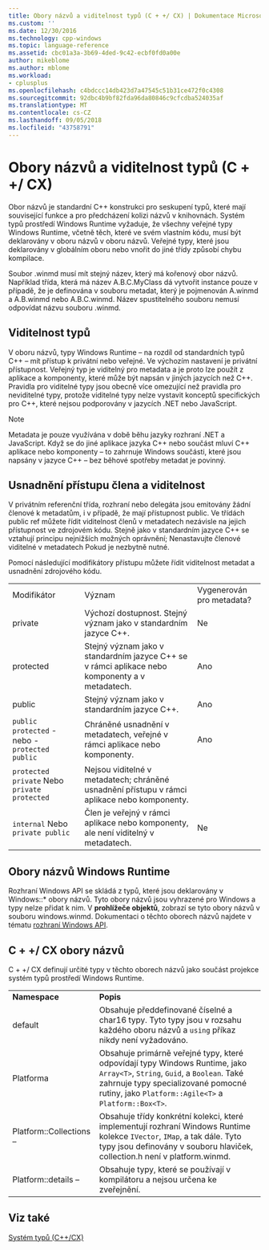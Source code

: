 ```yaml
---
title: Obory názvů a viditelnost typů (C + +/ CX) | Dokumentace Microsoftu
ms.custom: ''
ms.date: 12/30/2016
ms.technology: cpp-windows
ms.topic: language-reference
ms.assetid: cbc01a3a-3b69-4ded-9c42-ecbf0fd0a00e
author: mikeblome
ms.author: mblome
ms.workload:
- cplusplus
ms.openlocfilehash: c4bdccc14db423d7a47545c51b31ce472f0c4308
ms.sourcegitcommit: 92dbc4b9bf82fda96da80846c9cfcdba524035af
ms.translationtype: MT
ms.contentlocale: cs-CZ
ms.lasthandoff: 09/05/2018
ms.locfileid: "43758791"
---
```

# <a name="namespaces-and-type-visibility-ccx-"></a>Obory názvů a viditelnost typů (C + +/ CX)
Obor názvů je standardní C++ konstrukci pro seskupení typů, které mají související funkce a pro předcházení kolizi názvů v knihovnách. Systém typů prostředí Windows Runtime vyžaduje, že všechny veřejné typy Windows Runtime, včetně těch, které ve svém vlastním kódu, musí být deklarovány v oboru názvů v oboru názvů. Veřejné typy, které jsou deklarovány v globálním oboru nebo vnořit do jiné třídy způsobí chybu kompilace.  
  
 Soubor .winmd musí mít stejný název, který má kořenový obor názvů. Například třída, která má název A.B.C.MyClass dá vytvořit instance pouze v případě, že je definována v souboru metadat, který je pojmenován A.winmd a A.B.winmd nebo A.B.C.winmd. Název spustitelného souboru nemusí odpovídat názvu souboru .winmd.  
  
## <a name="type-visibility"></a>Viditelnost typů  
 V oboru názvů, typy Windows Runtime – na rozdíl od standardních typů C++ – mít přístup k privátní nebo veřejné. Ve výchozím nastavení je privátní přístupnost. Veřejný typ je viditelný pro metadata a je proto lze použít z aplikace a komponenty, které může být napsán v jiných jazycích než C++. Pravidla pro viditelné typy jsou obecně více omezující než pravidla pro neviditelné typy, protože viditelné typy nelze vystavit konceptů specifických pro C++, které nejsou podporovány v jazycích .NET nebo JavaScript.  
  
> [!NOTE]
>  Metadata je pouze využívána v době běhu jazyky rozhraní .NET a JavaScript. Když se do jiné aplikace jazyka C++ nebo součást mluví C++ aplikace nebo komponenty – to zahrnuje Windows součásti, které jsou napsány v jazyce C++ – bez běhové spotřeby metadat je povinný.  
  
## <a name="member-accessibility-and-visibility"></a>Usnadnění přístupu člena a viditelnost  
 V privátním referenční třída, rozhraní nebo delegáta jsou emitovány žádní členové k metadatům, i v případě, že mají přístupnost public. Ve třídách public ref můžete řídit viditelnost členů v metadatech nezávisle na jejich přístupnost ve zdrojovém kódu. Stejně jako v standardním jazyce C++ se vztahují principu nejnižších možných oprávnění; Nenastavujte členové viditelné v metadatech Pokud je nezbytně nutné.  
  
 Pomocí následující modifikátory přístupu můžete řídit viditelnost metadat a usnadnění zdrojového kódu.  
  
||||  
|-|-|-|  
|Modifikátor|Význam|Vygenerován pro metadata?|  
|private|Výchozí dostupnost. Stejný význam jako v standardním jazyce C++.|Ne|  
|protected|Stejný význam jako v standardním jazyce C++ se v rámci aplikace nebo komponenty a v metadatech.|Ano|  
|public|Stejný význam jako v standardním jazyce C++.|Ano|  
|`public protected` - nebo - `protected public`|Chráněné usnadnění v metadatech, veřejné v rámci aplikace nebo komponenty.|Ano|  
|`protected private` Nebo `private protected`|Nejsou viditelné v metadatech; chráněné usnadnění přístupu v rámci aplikace nebo komponenty.||  
|`internal` Nebo `private public`|Člen je veřejný v rámci aplikace nebo komponenty, ale není viditelný v metadatech.|Ne|  
  
## <a name="windows-runtime-namespaces"></a>Obory názvů Windows Runtime  
 Rozhraní Windows API se skládá z typů, které jsou deklarovány v Windows::\* obory názvů. Tyto obory názvů jsou vyhrazené pro Windows a typy nelze přidat k nim. V **prohlížeče objektů**, zobrazí se tyto obory názvů v souboru windows.winmd. Dokumentaci o těchto oborech názvů najdete v tématu [rozhraní Windows API](https://msdn.microsoft.com/library/windows/apps/br211377).  
  
## <a name="ccx-namespaces"></a>C + +/ CX obory názvů  
 C + +/ CX definují určité typy v těchto oborech názvů jako součást projekce systém typů prostředí Windows Runtime.  
  
|||  
|-|-|  
|**Namespace**|**Popis**|  
|default|Obsahuje předdefinované číselné a char16 typy. Tyto typy jsou v rozsahu každého oboru názvů a `using` příkaz nikdy není vyžadováno.|  
|Platforma|Obsahuje primárně veřejné typy, které odpovídají typy Windows Runtime, jako `Array<T>`, `String`, `Guid`, a `Boolean`. Také zahrnuje typy specializované pomocné rutiny, jako `Platform::Agile<T>` a `Platform::Box<T>`.|  
|Platform::Collections –|Obsahuje třídy konkrétní kolekci, které implementují rozhraní Windows Runtime kolekce `IVector`, `IMap`, a tak dále. Tyto typy jsou definovány v souboru hlaviček, collection.h není v platform.winmd.|  
|Platform::details –|Obsahuje typy, které se používají v kompilátoru a nejsou určena ke zveřejnění.|  
  
## <a name="see-also"></a>Viz také  
 [Systém typů (C++/CX)](../cppcx/type-system-c-cx.md)
